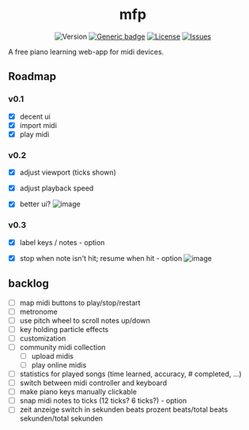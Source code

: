 <div align="center">
    
# mfp
![Version](https://img.shields.io/github/v/tag/Jaybee18/mfp)
[![Generic badge](https://img.shields.io/badge/Framework-SvelteKit-red.svg)](https://shields.io/)
[![License](https://img.shields.io/github/license/Jaybee18/mfp)](https://shields.io/)
[![Issues](https://img.shields.io/github/issues/Jaybee18/mfp)](https://shields.io/)

</div>

A free piano learning web-app for midi devices.

## Roadmap
### v0.1
- [x] decent ui
- [x] import midi
- [x] play midi

### v0.2
- [x] adjust viewport (ticks shown)
- [x] adjust playback speed
- [x] better ui?
![image](https://github.com/Jaybee18/mfp/assets/64578396/67f58caa-867c-40cf-ae66-6ac784908bf0)


### v0.3
- [x] label keys / notes - option
- [x] stop when note isn't hit; resume when hit - option
![image](https://github.com/Jaybee18/mfp/assets/64578396/89d9cae8-c257-4ab9-b605-e13b5d2a31ce)


## backlog
- [ ] map midi buttons to play/stop/restart
- [ ] metronome
- [ ] use pitch wheel to scroll notes up/down
- [ ] key holding particle effects
- [ ] customization
- [ ] community midi collection
    - [ ] upload midis
    - [ ] play online midis
- [ ] statistics for played songs (time learned, accuracy, # completed, ...)
- [ ] switch between midi controller and keyboard
- [ ] make piano keys manually clickable
- [ ] snap midi notes to ticks (12 ticks? 6 ticks?) - option
- [ ] zeit anzeige switch in
    sekunden
    beats
    prozent
    beats/total beats
    sekunden/total sekunden
